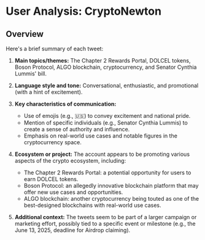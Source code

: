 # User Analysis: CryptoNewton

## Overview

Here's a brief summary of each tweet:

1. **Main topics/themes:** The Chapter 2 Rewards Portal, DOLCEL tokens, Boson Protocol, ALGO blockchain, cryptocurrency, and Senator Cynthia Lummis' bill.

2. **Language style and tone:** Conversational, enthusiastic, and promotional (with a hint of excitement).

3. **Key characteristics of communication:**
	* Use of emojis (e.g., 🇺🇸) to convey excitement and national pride.
	* Mention of specific individuals (e.g., Senator Cynthia Lummis) to create a sense of authority and influence.
	* Emphasis on real-world use cases and notable figures in the cryptocurrency space.

4. **Ecosystem or project:** The account appears to be promoting various aspects of the crypto ecosystem, including:
	* The Chapter 2 Rewards Portal: a potential opportunity for users to earn DOLCEL tokens.
	* Boson Protocol: an allegedly innovative blockchain platform that may offer new use cases and opportunities.
	* ALGO blockchain: another cryptocurrency being touted as one of the best-designed blockchains with real-world use cases.

5. **Additional context:** The tweets seem to be part of a larger campaign or marketing effort, possibly tied to a specific event or milestone (e.g., the June 13, 2025, deadline for Airdrop claiming).